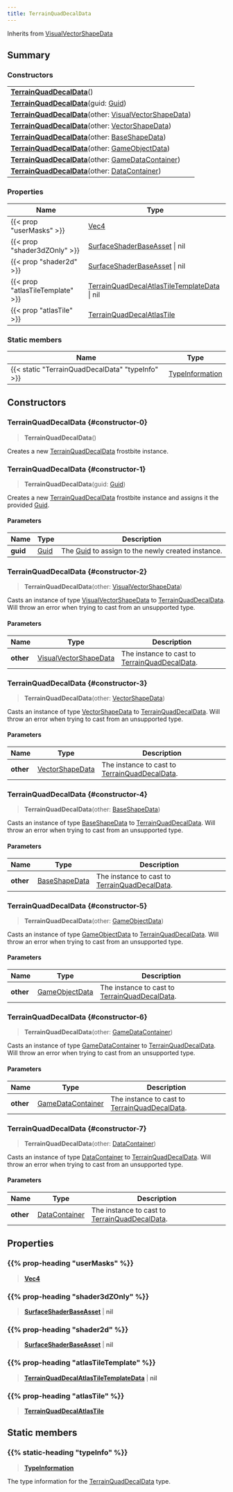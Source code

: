 ```yaml
---
title: TerrainQuadDecalData
---
```


Inherits from [VisualVectorShapeData](/vext/ref/fb/visualvectorshapedata)

## Summary

### Constructors

|  |
| --- |
| **[TerrainQuadDecalData](#constructor-0)**() |
| **[TerrainQuadDecalData](#constructor-1)**(guid: [Guid](/vext/ref/shared/type/guid)) |
| **[TerrainQuadDecalData](#constructor-2)**(other: [VisualVectorShapeData](/vext/ref/fb/visualvectorshapedata)) |
| **[TerrainQuadDecalData](#constructor-3)**(other: [VectorShapeData](/vext/ref/fb/vectorshapedata)) |
| **[TerrainQuadDecalData](#constructor-4)**(other: [BaseShapeData](/vext/ref/fb/baseshapedata)) |
| **[TerrainQuadDecalData](#constructor-5)**(other: [GameObjectData](/vext/ref/fb/gameobjectdata)) |
| **[TerrainQuadDecalData](#constructor-6)**(other: [GameDataContainer](/vext/ref/fb/gamedatacontainer)) |
| **[TerrainQuadDecalData](#constructor-7)**(other: [DataContainer](/vext/ref/shared/type/datacontainer)) |

### Properties

| Name | Type |
| ---- | ---- |
| {{< prop "userMasks" >}} | [Vec4](/vext/ref/shared/type/vec4) |
| {{< prop "shader3dZOnly" >}} | [SurfaceShaderBaseAsset](/vext/ref/fb/surfaceshaderbaseasset) \| nil |
| {{< prop "shader2d" >}} | [SurfaceShaderBaseAsset](/vext/ref/fb/surfaceshaderbaseasset) \| nil |
| {{< prop "atlasTileTemplate" >}} | [TerrainQuadDecalAtlasTileTemplateData](/vext/ref/fb/terrainquaddecalatlastiletemplatedata) \| nil |
| {{< prop "atlasTile" >}} | [TerrainQuadDecalAtlasTile](/vext/ref/fb/terrainquaddecalatlastile) |

### Static members

| Name | Type |
| ---- | ---- |
| {{< static "TerrainQuadDecalData" "typeInfo" >}} | [TypeInformation](/vext/ref/shared/type/typeinformation) |

## Constructors

### TerrainQuadDecalData {#constructor-0}

> **TerrainQuadDecalData**()

Creates a new [TerrainQuadDecalData](/vext/ref/fb/terrainquaddecaldata) frostbite instance.

### TerrainQuadDecalData {#constructor-1}

> **TerrainQuadDecalData**(guid: [Guid](/vext/ref/shared/type/guid))

Creates a new [TerrainQuadDecalData](/vext/ref/fb/terrainquaddecaldata) frostbite instance and assigns it the provided [Guid](/vext/ref/shared/type/guid).

#### Parameters

| Name | Type | Description |
| ---- | ---- | ----------- |
| **guid** | [Guid](/vext/ref/shared/type/guid) | The [Guid](/vext/ref/shared/type/guid) to assign to the newly created instance. |

### TerrainQuadDecalData {#constructor-2}

> **TerrainQuadDecalData**(other: [VisualVectorShapeData](/vext/ref/fb/visualvectorshapedata))

Casts an instance of type [VisualVectorShapeData](/vext/ref/fb/visualvectorshapedata) to [TerrainQuadDecalData](/vext/ref/fb/terrainquaddecaldata). Will throw an error when trying to cast from an unsupported type.

#### Parameters

| Name | Type | Description |
| ---- | ---- | ----------- |
| **other** | [VisualVectorShapeData](/vext/ref/fb/visualvectorshapedata) | The instance to cast to [TerrainQuadDecalData](/vext/ref/fb/terrainquaddecaldata). |

### TerrainQuadDecalData {#constructor-3}

> **TerrainQuadDecalData**(other: [VectorShapeData](/vext/ref/fb/vectorshapedata))

Casts an instance of type [VectorShapeData](/vext/ref/fb/vectorshapedata) to [TerrainQuadDecalData](/vext/ref/fb/terrainquaddecaldata). Will throw an error when trying to cast from an unsupported type.

#### Parameters

| Name | Type | Description |
| ---- | ---- | ----------- |
| **other** | [VectorShapeData](/vext/ref/fb/vectorshapedata) | The instance to cast to [TerrainQuadDecalData](/vext/ref/fb/terrainquaddecaldata). |

### TerrainQuadDecalData {#constructor-4}

> **TerrainQuadDecalData**(other: [BaseShapeData](/vext/ref/fb/baseshapedata))

Casts an instance of type [BaseShapeData](/vext/ref/fb/baseshapedata) to [TerrainQuadDecalData](/vext/ref/fb/terrainquaddecaldata). Will throw an error when trying to cast from an unsupported type.

#### Parameters

| Name | Type | Description |
| ---- | ---- | ----------- |
| **other** | [BaseShapeData](/vext/ref/fb/baseshapedata) | The instance to cast to [TerrainQuadDecalData](/vext/ref/fb/terrainquaddecaldata). |

### TerrainQuadDecalData {#constructor-5}

> **TerrainQuadDecalData**(other: [GameObjectData](/vext/ref/fb/gameobjectdata))

Casts an instance of type [GameObjectData](/vext/ref/fb/gameobjectdata) to [TerrainQuadDecalData](/vext/ref/fb/terrainquaddecaldata). Will throw an error when trying to cast from an unsupported type.

#### Parameters

| Name | Type | Description |
| ---- | ---- | ----------- |
| **other** | [GameObjectData](/vext/ref/fb/gameobjectdata) | The instance to cast to [TerrainQuadDecalData](/vext/ref/fb/terrainquaddecaldata). |

### TerrainQuadDecalData {#constructor-6}

> **TerrainQuadDecalData**(other: [GameDataContainer](/vext/ref/fb/gamedatacontainer))

Casts an instance of type [GameDataContainer](/vext/ref/fb/gamedatacontainer) to [TerrainQuadDecalData](/vext/ref/fb/terrainquaddecaldata). Will throw an error when trying to cast from an unsupported type.

#### Parameters

| Name | Type | Description |
| ---- | ---- | ----------- |
| **other** | [GameDataContainer](/vext/ref/fb/gamedatacontainer) | The instance to cast to [TerrainQuadDecalData](/vext/ref/fb/terrainquaddecaldata). |

### TerrainQuadDecalData {#constructor-7}

> **TerrainQuadDecalData**(other: [DataContainer](/vext/ref/shared/type/datacontainer))

Casts an instance of type [DataContainer](/vext/ref/shared/type/datacontainer) to [TerrainQuadDecalData](/vext/ref/fb/terrainquaddecaldata). Will throw an error when trying to cast from an unsupported type.

#### Parameters

| Name | Type | Description |
| ---- | ---- | ----------- |
| **other** | [DataContainer](/vext/ref/shared/type/datacontainer) | The instance to cast to [TerrainQuadDecalData](/vext/ref/fb/terrainquaddecaldata). |

## Properties

### {{% prop-heading "userMasks" %}}

> **[Vec4](/vext/ref/shared/type/vec4)**

### {{% prop-heading "shader3dZOnly" %}}

> **[SurfaceShaderBaseAsset](/vext/ref/fb/surfaceshaderbaseasset)** \| **nil**

### {{% prop-heading "shader2d" %}}

> **[SurfaceShaderBaseAsset](/vext/ref/fb/surfaceshaderbaseasset)** \| **nil**

### {{% prop-heading "atlasTileTemplate" %}}

> **[TerrainQuadDecalAtlasTileTemplateData](/vext/ref/fb/terrainquaddecalatlastiletemplatedata)** \| **nil**

### {{% prop-heading "atlasTile" %}}

> **[TerrainQuadDecalAtlasTile](/vext/ref/fb/terrainquaddecalatlastile)**

## Static members

### {{% static-heading "typeInfo" %}}

> **[TypeInformation](/vext/ref/shared/type/typeinformation)**

The type information for the [TerrainQuadDecalData](/vext/ref/fb/terrainquaddecaldata) type.


